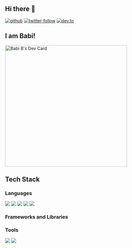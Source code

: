 ## Hi there 👋

[![github](https://img.shields.io/badge/GitHub-%2312100E.svg?&style=for-the-badge&logo=Github&logoColor=white)](https://github.com/Babi-B) [![twitter-follow](https://img.shields.io/badge/twitter-%231DA1F2.svg?&style=for-the-badge&logo=twitter&logoColor=white)](https://twitter.com/BTweets47) [![dev.to](https://img.shields.io/badge/DEV-Babi--B-lightgrey)](https://dev.to/babib)  

<!--
**Babi-B/Babi-B** is a ✨ _special_ ✨ repository because its `README.md` (this file) appears on your GitHub profile.-->

## I am Babi!

<a href="https://app.daily.dev/Babi"><img src="https://api.daily.dev/devcards/3d1020a140924d07ac2f91121c1f6d9d.png?r=f9o" width="400" alt="Babi B's Dev Card"/></a>

## Tech Stack

### Languages 

<img src="https://img.shields.io/badge/HTML5-E34F26?style=for-the-badge&logo=html5&logoColor=white" />   <img src="https://img.shields.io/badge/CSS3-1572B6?style=for-the-badge&logo=css3&logoColor=white" />   <img src="https://img.shields.io/badge/JavaScript-323330?style=for-the-badge&logo=javascript&logoColor=F7DF1E" />   <img src="https://img.shields.io/badge/TypeScript-007ACC?style=for-the-badge&logo=typescript&logoColor=white" />   <img src="https://img.shields.io/badge/Java-ED8B00?style=for-the-badge&logo=java&logoColor=white" />

### Frameworks and Libraries

<!--      <img src="https://img.shields.io/badge/React-20232A?style=for-the-badge&logo=react&logoColor=61DAFB" />   <img src="https://img.shields.io/badge/Bootstrap-563D7C?style=for-the-badge&logo=bootstrap&logoColor=white" />   <img src="https://img.shields.io/badge/jQuery-0769AD?style=for-the-badge&logo=jquery&logoColor=white" /> -->
  
<!--   MongoDB, Redux -->
<!-- <img src="https://img.shields.io/badge/Node.js-339933?style=for-the-badge&logo=nodedotjs&logoColor=white" /> NODEJS -->

### Tools

  <img src="https://img.shields.io/badge/Visual_Studio_Code-0078D4?style=for-the-badge&logo=visual%20studio%20code&logoColor=white" />   <img src="https://img.shields.io/badge/Eclipse-2C2255?style=for-the-badge&logo=eclipse&logoColor=white" />   








<!--
- 🔭 I’m currently working on ...
- 🌱 I’m currently learning ...
- 👯 I’m looking to collaborate on ...
- 🤔 I’m looking for help with ...
- 💬 Ask me about anything
- 📫 How to reach me: ...
- 😄 Pronouns: ...
- ⚡ Fun fact: ...
-->
